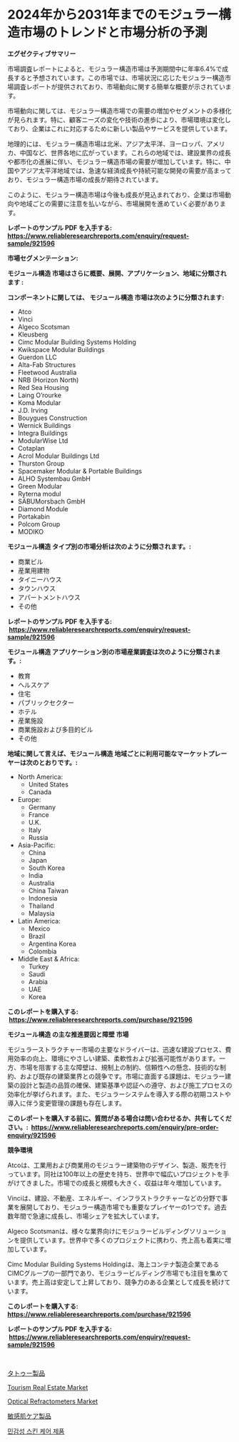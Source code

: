 <p><h1>2024年から2031年までのモジュラー構造市場のトレンドと市場分析の予測</h1></p><p><strong>エグゼクティブサマリー</strong></p>
<p><p>市場調査レポートによると、モジュラー構造市場は予測期間中に年率6.4%で成長すると予想されています。この市場では、市場状況に応じたモジュラー構造市場調査レポートが提供されており、市場動向に関する簡単な概要が示されています。</p><p>市場動向に関しては、モジュラー構造市場での需要の増加やセグメントの多様化が見られます。特に、顧客ニーズの変化や技術の進歩により、市場環境は変化しており、企業はこれに対応するために新しい製品やサービスを提供しています。</p><p>地理的には、モジュラー構造市場は北米、アジア太平洋、ヨーロッパ、アメリカ、中国など、世界各地に広がっています。これらの地域では、建設業界の成長や都市化の進展に伴い、モジュラー構造市場の需要が増加しています。特に、中国やアジア太平洋地域では、急速な経済成長や持続可能な開発の需要が高まっており、モジュラー構造市場の成長が期待されています。</p><p>このように、モジュラー構造市場は今後も成長が見込まれており、企業は市場動向や地域ごとの需要に注意を払いながら、市場展開を進めていく必要があります。</p></p>
<p><strong>レポートのサンプル PDF を入手する: <a href="https://www.reliableresearchreports.com/enquiry/request-sample/921596">https://www.reliableresearchreports.com/enquiry/request-sample/921596</a></strong></p>
<p><strong>市場セグメンテーション:</strong></p>
<p><strong> モジュール構造 市場はさらに概要、展開、アプリケーション、地域に分類されます :</strong></p>
<p><strong>コンポーネントに関しては、 モジュール構造 市場は次のように分類されます: &nbsp;</strong></p>
<p><ul><li>Atco</li><li>Vinci</li><li>Algeco Scotsman</li><li>Kleusberg</li><li>Cimc Modular Building Systems Holding</li><li>Kwikspace Modular Buildings</li><li>Guerdon LLC</li><li>Alta-Fab Structures</li><li>Fleetwood Australia</li><li>NRB (Horizo​​n North)</li><li>Red Sea Housing</li><li>Laing O’rourke</li><li>Koma Modular</li><li>J.D. Irving</li><li>Bouygues Construction</li><li>Wernick Buildings</li><li>Integra Buildings</li><li>ModularWise Ltd</li><li>Cotaplan</li><li>Acrol Modular Buildings Ltd</li><li>Thurston Group</li><li>Spacemaker Modular & Portable Buildings</li><li>ALHO Systembau GmbH</li><li>Green Modular</li><li>Ryterna modul</li><li>SÄBUMorsbach GmbH</li><li>Diamond Module</li><li>Portakabin</li><li>Polcom Group</li><li>MODIKO</li></ul></p>
<p><strong> モジュール構造 タイプ別の市場分析は次のように分類されます。:</strong></p>
<p><ul><li>商業ビル</li><li>産業用建物</li><li>タイニーハウス</li><li>タウンハウス</li><li>アパートメントハウス</li><li>その他</li></ul></p>
<p><strong>レポートのサンプル PDF を入手する: &nbsp;<a href="https://www.reliableresearchreports.com/enquiry/request-sample/921596">https://www.reliableresearchreports.com/enquiry/request-sample/921596</a></strong></p>
<p><strong> モジュール構造 アプリケーション別の市場産業調査は次のように分類されます。:</strong></p>
<p><ul><li>教育</li><li>ヘルスケア</li><li>住宅</li><li>パブリックセクター</li><li>ホテル</li><li>産業施設</li><li>商業施設および多目的ビル</li><li>その他</li></ul></p>
<p><strong>地域に関して言えば、モジュール構造 地域ごとに利用可能なマーケットプレーヤーは次のとおりです。:</strong></p>
<p><ul>
    <li>
        North America:
        <ul>
            <li>United States</li>
            <li>Canada</li>
        </ul>
    </li>
    <li>
        Europe:
        <ul>
            <li>Germany</li>
            <li>France</li>
            <li>U.K.</li>
            <li>Italy</li>
            <li>Russia</li>
        </ul>
    </li>
    <li>
        Asia-Pacific:
        <ul>
            <li>China</li>
            <li>Japan</li>
            <li>South Korea</li>
            <li>India</li>
            <li>Australia</li>
            <li>China Taiwan</li>
            <li>Indonesia</li>
            <li>Thailand</li>
            <li>Malaysia</li>
        </ul>
    </li>
    <li>
        Latin America:
        <ul>
            <li>Mexico</li>
            <li>Brazil</li>
            <li>Argentina Korea</li>
            <li>Colombia</li>
        </ul>
    </li>
    <li>
        Middle East & Africa:
        <ul>
            <li>Turkey</li>
            <li>Saudi</li>
            <li>Arabia</li>
            <li>UAE</li>
            <li>Korea</li>
        </ul>
    </li>
    </ul></p>
<p><strong>このレポートを購入する: &nbsp;<a href="https://www.reliableresearchreports.com/purchase/921596">https://www.reliableresearchreports.com/purchase/921596</a></strong></p>
<p><strong>モジュール構造 の主な推進要因と障壁 市場</strong></p>
<p><p>モジュラーストラクチャー市場の主要なドライバーは、迅速な建設プロセス、費用効率の向上、環境にやさしい建築、柔軟性および拡張可能性があります。一方、市場を阻害する主な障壁は、規制上の制約、信頼性への懸念、技術的な制約、および既存の建築業界との競争です。市場に直面する課題は、モジュラー建築の設計と製造の品質の確保、建築基準や認証への遵守、および施工プロセスの効率化が挙げられます。また、モジュラーシステムを導入する際の初期コストや導入に伴う変更管理の課題も存在します。</p></p>
<p><strong>このレポートを購入する前に、質問がある場合は問い合わせるか、共有してください。:&nbsp; <a href="https://www.reliableresearchreports.com/enquiry/pre-order-enquiry/921596">https://www.reliableresearchreports.com/enquiry/pre-order-enquiry/921596</a></strong></p>
<p><strong>競争環境</strong></p>
<p><p>Atcoは、工業用および商業用のモジュラー建築物のデザイン、製造、販売を行っています。同社は100年以上の歴史を持ち、世界中で幅広いプロジェクトを手がけてきました。市場での成長と規模も大きく、収益は年々増加しています。</p><p>Vinciは、建設、不動産、エネルギー、インフラストラクチャーなどの分野で事業を展開しており、モジュラー構造市場でも重要なプレイヤーの1つです。過去数年間で急速に成長し、市場シェアを拡大しています。</p><p>Algeco Scotsmanは、様々な業界向けにモジュラービルディングソリューションを提供しています。世界中で多くのプロジェクトに携わり、売上高も着実に増加しています。</p><p>Cimc Modular Building Systems Holdingは、海上コンテナ製造企業であるCIMCグループの一部門であり、モジュラービルディング市場でも注目を集めています。売上高は安定して上昇しており、競争力のある企業として成長を続けています。</p></p>
<p><strong>このレポートを購入する: &nbsp; <a href="https://www.reliableresearchreports.com/purchase/921596">https://www.reliableresearchreports.com/purchase/921596</a></strong></p>
<p><strong>レポートのサンプル PDF を入手する: &nbsp;<a href="https://www.reliableresearchreports.com/enquiry/request-sample/921596">https://www.reliableresearchreports.com/enquiry/request-sample/921596</a></strong><strong></strong></p>
<p>&nbsp;</p>
<p><p><a href="https://github.com/mohamedbakry57/Market-Research-Report-List-2/blob/main/8124163182245.md">タトゥー製品</a></p><p><a href="https://github.com/lubmix/Market-Research-Report-List-1/blob/main/tourism-real-estate-market.md">Tourism Real Estate Market</a></p><p><a href="https://issuu.com/reportprime-2/docs/optical-refractometers-market-size-2030.pptx">Optical Refractometers Market</a></p><p><a href="https://github.com/lababdou/Market-Research-Report-List-2/blob/main/6045652182246.md">敏感肌ケア製品</a></p><p><a href="https://github.com/laholand/Market-Research-Report-List-2/blob/main/1735794182241.md">민감성 스킨 케어 제품</a></p></p>